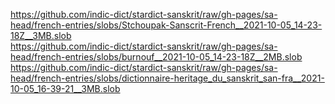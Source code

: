https://github.com/indic-dict/stardict-sanskrit/raw/gh-pages/sa-head/french-entries/slobs/Stchoupak-Sanscrit-French__2021-10-05_14-23-18Z__3MB.slob  
https://github.com/indic-dict/stardict-sanskrit/raw/gh-pages/sa-head/french-entries/slobs/burnouf__2021-10-05_14-23-18Z__2MB.slob  
https://github.com/indic-dict/stardict-sanskrit/raw/gh-pages/sa-head/french-entries/slobs/dictionnaire-heritage_du_sanskrit_san-fra__2021-10-05_16-39-21__3MB.slob  
